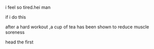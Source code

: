 i feel so tired.hei man

if i do this

after a hard workout ,a cup of tea has been shown to reduce muscle soreness

head the first

